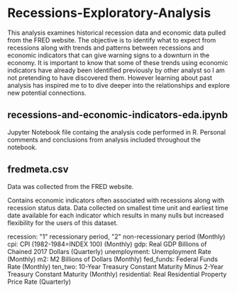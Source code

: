 # Recessions-Exploratory-Analysis
This analysis examines historical recession data and economic data pulled from the FRED website. The objective is to identify what to expect from recessions along with trends and patterns between recessions and economic indicators that can give warning signs to a downturn in the economy. It is important to know that some of these trends using economic indicators have already been identified previously by other analyst so I am not pretending to have discovered them. However learning about past analysis has inspired me to to dive deeper into the relationships and explore new potential connections.

## recessions-and-economic-indicators-eda.ipynb
Jupyter Notebook file containg the analysis code performed in R. Personal comments and conclusions from analysis included throughout the notebook.

## fredmeta.csv
Data was collected from the FRED website.

Contains economic indicators often associated with recessions along with recession status data. Data collected on smallest time unit and earliest time date available for each indicator which results in many nulls but increased flexibility for the users of this dataset.

recession: "1" recessionary period, "2" non-recessionary period (Monthly)
cpi: CPI (1982-1984=INDEX 100) (Monthly)
gdp: Real GDP Billions of Chained 2017 Dollars (Quarterly)
unemployment: Unemployment Rate (Monthly)
m2: M2 Billions of Dollars (Monthly)
fed_funds: Federal Funds Rate (Monthly)
ten_two: 10-Year Treasury Constant Maturity Minus 2-Year Treasury Constant Maturity (Monthly)
residential: Real Residential Property Price Rate (Quarterly)
